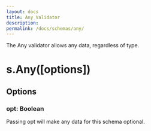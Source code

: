 ```yaml
---
layout: docs
title: Any Validator
description: 
permalink: /docs/schemas/any/
---
```


The Any validator allows any data, regardless of type.

# s.Any([options])

## Options

### opt: Boolean

Passing opt will make any data for this schema optional.